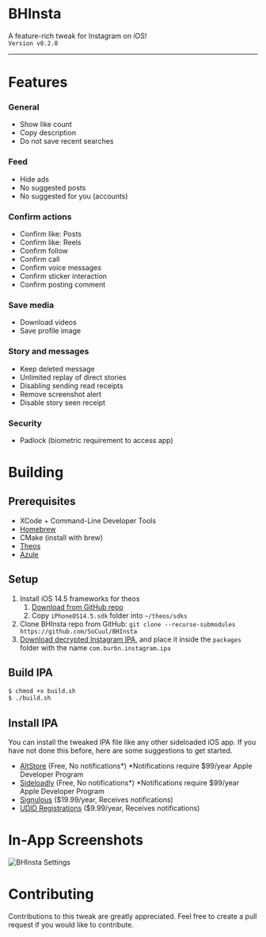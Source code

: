# BHInsta
A feature-rich tweak for Instagram on iOS!\
`Version v0.2.0`

---

# Features
### General
- Show like count
- Copy description
- Do not save recent searches

### Feed
- Hide ads
- No suggested posts
- No suggested for you (accounts)

### Confirm actions
- Confirm like: Posts
- Confirm like: Reels
- Confirm follow
- Confirm call
- Confirm voice messages
- Confirm sticker interaction
- Confirm posting comment

### Save media
- Download videos
- Save profile image

### Story and messages
- Keep deleted message
- Unlimited replay of direct stories
- Disabling sending read receipts
- Remove screenshot alert
- Disable story seen receipt

### Security
- Padlock (biometric requirement to access app)

# Building
## Prerequisites
- XCode + Command-Line Developer Tools
- [Homebrew](https://brew.sh/)
- CMake (install with brew)
- [Theos](https://theos.dev/docs/installation)
- [Azule](https://github.com/Al4ise/Azule/wiki)

## Setup
1. Install iOS 14.5 frameworks for theos
   1. [Download from GitHub repo](https://github.com/xybp888/iOS-SDKs)
   2. Copy `iPhoneOS14.5.sdk` folder into `~/theos/sdks`
2. Clone BHInsta repo from GitHub: `git clone --recurse-submodules https://github.com/SoCuul/BHInsta`
3. [Download decrypted Instagram IPA](https://armconverter.com/decryptedappstore/us/instagram), and place it inside the `packages` folder with the name `com.burbn.instagram.ipa`

## Build IPA
```sh
$ chmod +x build.sh
$ ./build.sh
```

## Install IPA
You can install the tweaked IPA file like any other sideloaded iOS app. If you have not done this before, here are some suggestions to get started.

- [AltStore](https://altstore.io/#Downloads) (Free, No notifications*) *Notifications require $99/year Apple Developer Program
- [Sideloadly](https://sideloadly.io/#download) (Free, No notifications*) *Notifications require $99/year Apple Developer Program
- [Signulous](https://www.signulous.com/register) ($19.99/year, Receives notifications)
- [UDID Registrations](https://www.udidregistrations.com/buy) ($9.99/year, Receives notifications)

# In-App Screenshots
![BHInsta Settings](https://i.imgur.com/55ervgv.jpg)

# Contributing
Contributions to this tweak are greatly appreciated. Feel free to create a pull request if you would like to contribute.